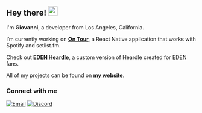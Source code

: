 ## Hey there! <img src="https://i.imgur.com/U65WS35.gif" width="25"/>
I'm **Giovanni**, a developer from Los Angeles, California.

I’m currently working on **[On Tour](https://github.com/ftrbnd/on-tour)**, a React Native application that works with Spotify and setlist.fm.

Check out [**EDEN Heardle**](https://eden-heardle.io), a custom version of Heardle created for [EDEN](https://open.spotify.com/artist/1t20wYnTiAT0Bs7H1hv9Wt) fans.

All of my projects can be found on **[my website](https://giosalad.dev)**.

### Connect with me
[<img alt="Email" src="https://img.shields.io/badge/EMAIL-EA4335?style=for-the-badge&logo=gmail&logoColor=white" />](https://mail.google.com/mail/u/0/?fs=1&tf=cm&source=mailto&to=giosalas25@gmail.com)
[<img alt="Discord" src="https://img.shields.io/badge/DISCORD-5865F2?style=for-the-badge&logo=discord&logoColor=white" />](https://discord.gg/futurebound)
